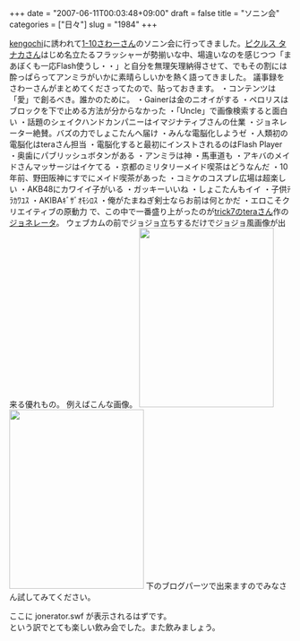 +++
date = "2007-06-11T00:03:48+09:00"
draft = false
title = "ソニン会"
categories = ["日々"]
slug = "1984"
+++

<a href="http://parallelminds.jp/" target="_blank">kengochi</a>に誘われて<a href="http://www.sawaijiri.com/" target="_blank">1-10さわーさん</a>のソニン会に行ってきました。<a href="http://www.pickles.tv/weblog" target="_blank">ピクルス タナカさん</a>はじめ名立たるフラッシャーが勢揃いな中、場違いなのを感じつつ「まあぼくも一応Flash使うし・・」と自分を無理矢理納得させて、でもその割には酔っぱらってアンミラがいかに素晴らしいかを熱く語ってきました。
議事録をさわーさんがまとめてくださってたので、貼っておきます。
・コンテンツは「愛」で創るべき。誰かのために。
・Gainerは金のニオイがする
・ペロリスはブロックを下で止める方法が分からなかった
・「Uncle」で画像検索すると面白い
・話題のシェイクハンドカンパニーはイマジナティブさんの仕業
・ジョネレーター絶賛。バズの力でしょこたんへ届け
・みんな電脳化しようゼ
・人類初の電脳化はteraさん担当
・電脳化すると最初にインストされるのはFlash Player
・奥歯にパブリッシュボタンがある
・アンミラは神
・馬車道も
・アキバのメイドさんマッサージはイケてる
・京都のミリタリーメイド喫茶はどうなんだ
・10年前、野田阪神にすでにメイド喫茶があった
・コミケのコスプレ広場は超楽しい
・AKB48にカワイイ子がいる
・ガッキーいいね
・しょこたんもイイ
・子供ﾃﾗｶﾜﾕｽ
・AKIBAｷﾞｻﾞｵﾓｼﾛｽ
・俺がたまねぎ剣士ならお前は何とかだ
・エロこそクリエイティブの原動力
で、この中で一番盛り上がったのが<a href="http://www.trick7.com/blog/" target="_blank">trick7のteraさん</a>作の<a href="http://www.trick7.com/blog/2007/06/08-213637.php" target="_blank">ジョネレータ</a>。
ウェブカムの前でジョジョ立ちするだけでジョジョ風画像が出来る優れもの。
例えばこんな画像。
<img src="http://ieiriblog.img.jugem.jp/20070610_322556.jpg" width="240" height="320" alt="" class="pict" />
<img src="http://ieiriblog.img.jugem.jp/20070611_322567.jpg" width="240" height="320" alt="" class="pict" />
下のブログパーツで出来ますのでみなさん試してみてください。
<script type="text/javascript" src="http://www.trick7.com/js/swfobject.js"></script>
<div id="jonerator">
ここに jonerator.swf が表示されるはずです。
</div>
<script type="text/javascript">
var so = new SWFObject("http://www.trick7.com/jonerator/jonerator.swf", "jonerator", "240", "340", "8", "#ffffff");
so.write("jonerator");
</script>
という訳でとても楽しい飲み会でした。また飲みましょう。
